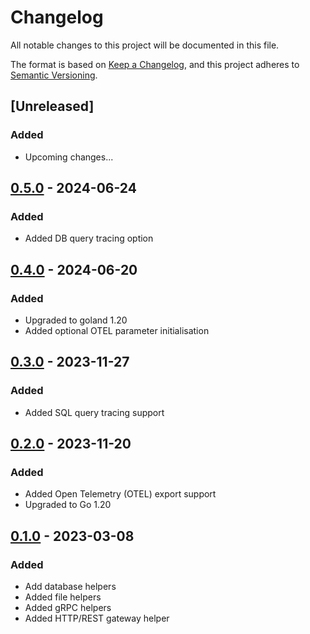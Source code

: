 # Changelog

All notable changes to this project will be documented in this file.

The format is based on [Keep a Changelog](https://keepachangelog.com/en/1.0.0/),
and this project adheres to [Semantic Versioning](https://semver.org/spec/v2.0.0.html).

## [Unreleased]
### Added
- Upcoming changes...

## [0.5.0] - 2024-06-24
### Added
- Added DB query tracing option

## [0.4.0] - 2024-06-20
### Added
- Upgraded to goland 1.20
- Added optional OTEL parameter initialisation

## [0.3.0] - 2023-11-27
### Added
- Added SQL query tracing support

## [0.2.0] - 2023-11-20
### Added
- Added Open Telemetry (OTEL) export support
- Upgraded to Go 1.20


## [0.1.0] - 2023-03-08
### Added
- Add database helpers
- Added file helpers
- Added gRPC helpers
- Added HTTP/REST gateway helper

[0.1.0]: https://github.com/scanoss/go-grpc-helper/compare/v0.0.0...v0.1.0
[0.2.0]: https://github.com/scanoss/go-grpc-helper/compare/v0.1.0...v0.2.0
[0.3.0]: https://github.com/scanoss/go-grpc-helper/compare/v0.2.0...v0.3.0
[0.4.0]: https://github.com/scanoss/go-grpc-helper/compare/v0.3.0...v0.4.0
[0.5.0]: https://github.com/scanoss/go-grpc-helper/compare/v0.4.0...v0.5.0
